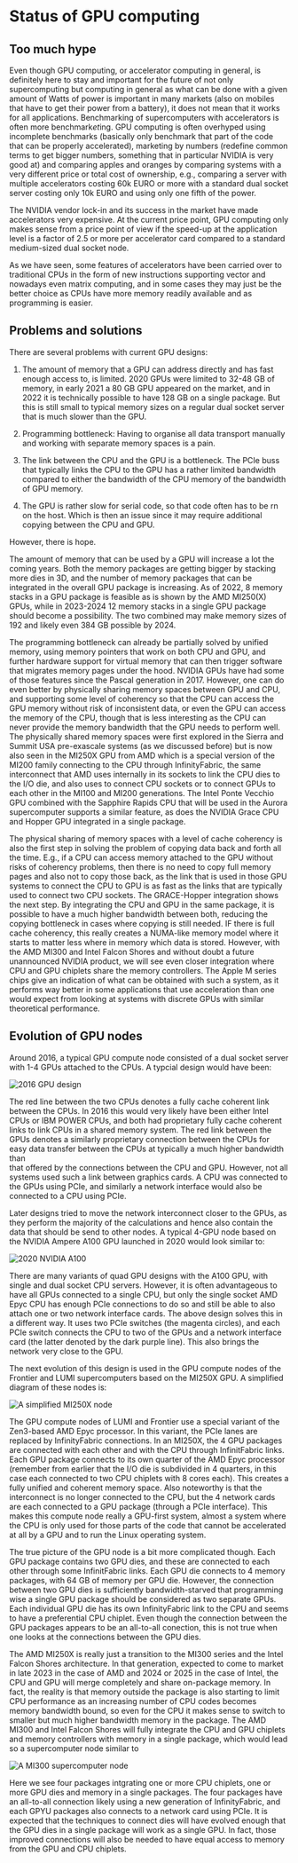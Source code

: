# Status of GPU computing

## Too much hype

Even though GPU computing, or accelerator computing in general, is definitely here to stay
and important for the future of not only supercomputing but computing in general as 
what can be done with a given amount of Watts of power is important in many markets
(also on mobiles that have to get their power from a battery), it does not mean that
it works for all applications.
Benchmarking of supercomputers with accelerators is often more benchmark*et*ing.
GPU computing is often overhyped using incomplete benchmarks (basically only benchmark
that part of the code that can be properly accelerated), marketing by numbers (redefine
common terms to get bigger numbers, something that in particular NVIDIA is very good
at) and comparing apples and oranges by comparing systems with a very different price
or total cost of ownership, e.g., comparing a server with multiple accelerators costing
60k EURO or more with a standard dual socket server costing only 10k EURO and using 
only one fifth of the power.

The NVIDIA vendor lock-in and its success in the market have made accelerators very 
expensive. At the current price point, GPU computing only makes sense from a price point
of view if the speed-up at the application level is a factor of 2.5 or more per accelerator card
compared to a standard medium-sized dual socket node.

As we have seen, some features of accelerators have been carried over to traditional CPUs 
in the form of new instructions supporting vector and nowadays even matrix computing, and 
in some cases they may just be the better choice as CPUs have more memory readily available
and as programming is easier.


## Problems and solutions

There are several problems with current GPU designs:

1.  The amount of memory that a GPU can address directly and has fast enough access to,
    is limited. 2020 GPUs were limited to 32-48 GB of memory, in early 2021 a 80 GB GPU
    appeared on the market, and in 2022 it is technically possible to have 128 GB on
    a single package. But this is still small to typical memory sizes on a regular dual
    socket server that is much slower than the GPU.

2.  Programming bottleneck: Having to organise all data transport manually and working with
    separate memory spaces is a pain.

3.  The link between the CPU and the GPU is a bottleneck. The PCIe buss that typically links the CPU to the GPU has 
    a rather limited bandwidth compared to either the bandwidth of the CPU memory of the bandwidth
    of GPU memory. 

4.  The GPU is rather slow for serial code, so that code often has to be rn on the host.
    Which is then an issue since it may require additional copying between the CPU and GPU.

However, there is hope.

The amount of memory that can be used by a GPU will increase a lot the coming years. Both the
memory packages are getting bigger by stacking more dies in 3D, and the number of memory packages
that can be integrated in the overall GPU package is increasing. As of 2022, 8 memory stacks in a
GPU package is feasible as is shown by the AMD MI250(X) GPUs, while in 2023-2024 12 memory stacks
in a single GPU package should become a possibility. The two combined may make memory sizes of 192 
and likely even 384 GB possible by 2024.

The programming bottleneck can already be partially solved by unified memory, using memory pointers
that work on both CPU and GPU, and further hardware support for virtual memory that can then trigger
software that migrates memory pages under the hood. NVIDIA GPUs have had some of those features since
the Pascal generation in 2017. However, one can do even better by physically sharing memory spaces
between GPU and CPU, and supporting some level of coherency so that the CPU can access the GPU memory 
without risk of inconsistent data, or even the GPU can access the memory of the CPU, though that is less
interesting as the CPU can never provide the memory bandwidth that the GPU needs to perform well. 
The physically shared memory spaces were first explored in the Sierra and Summit USA pre-exascale
systems (as we discussed before) but is now also seen in the MI250X GPU from AMD which is a special 
version of the MI200 family connecting to the CPU through InfinityFabric, the same interconnect that AMD 
uses internally in its sockets to link the CPU dies to the I/O die, and also uses to connect CPU sockets
or to connect GPUs to each other in the MI100 and MI200 generations. 
The Intel Ponte Vecchio GPU combined with the Sapphire Rapids CPU that will be used in the Aurora supercomputer
supports a similar feature, as does the NVIDIA Grace CPU and Hopper GPU integrated in a single package.

The physical sharing of memory spaces with a level of cache coherency is also the first step in solving
the problem of copying data back and forth all the time. E.g., if a CPU can access memory attached to the 
GPU without risks of coherency problems, then there is no need to copy full memory pages and also not to 
copy those back, as the link that is used in those GPU systems to connect the CPU to GPU is as fast as the
links that are typically used to connect two CPU sockets. The GRACE-Hopper integration shows the next 
step. By integrating the CPU and GPU in the same package, it is possible to have a much higher bandwidth
between both, reducing the copying bottleneck in cases where copying is still needed. IF there is full
cache coherency, this really creates a NUMA-like memory model where it starts to matter less where in 
memory which data is stored.
However, with the AMD MI300 and Intel Falcon Shores and without doubt a future unannounced NVIDIA product,
we will see even closer integration where CPU and GPU chiplets share the memory controllers.
The Apple M series chips give an indication of what can be obtained with such a system, as 
it performs way better in some applications that use acceleration than one would expect from
looking at systems with discrete GPUs with similar theoretical performance.


## Evolution of GPU nodes

Around 2016, a typical GPU compute node consisted of a dual socket server with 1-4 GPUs attached
to the CPUs. A typcial design would have been:

![2016 GPU design](../img/7_05_01_2016_GPU.jpg)

The red line between the two CPUs denotes a fully cache coherent link between the CPUs. 
In 2016 this would very likely have been either Intel CPUs or IBM POWER CPUs, and both
had proprietary fully cache coherent links to link CPUs in a shared memory system.
The red link between the GPUs denotes a similarly proprietary connection between the
CPUs for easy data transfer between the CPUs at typically a much higher bandwidth than\
that offered by the connections between the CPU and GPU. However, not all systems used
such a link between graphics cards. A CPU was connected to the GPUs using PCIe, and
similarly a network interface would also be connected to a CPU using PCIe.

Later designs tried to move the network interconnect closer to the GPUs, as they
perform the majority of the calculations and hence also contain the data that should
be send to other nodes. A typical 4-GPU node based on the NVIDIA Ampere A100 GPU launched
in 2020 would look similar to:

![2020 NVIDIA A100](../img/7_05_02_2020_A100.jpg)

There are many variants of quad GPU designs with the A100 GPU, with single and dual
socket CPU servers. However, it is often advantageous to have all GPUs connected to
a single CPU, but only the single socket AMD Epyc CPU has enough PCIe connections
to do so and still be able to also attach one or two network interface cards.
The above design solves this in a different way. It uses two PCIe switches (the magenta
circles), and each PCIe switch connects the CPU to two of the GPUs and a network 
interface card (the latter denoted by the dark purple line). This also brings the
network very close to the GPU. 

The next evolution of this design is used in the GPU compute nodes of the Frontier
and LUMI supercomputers based on the MI250X GPU. A simplified diagram of these nodes
is:

![A simplified MI250X node](../img/7_05_03_MI250X.jpg)

The GPU compute nodes of LUMI and Frontier use a special variant of the Zen3-based
AMD Epyc processor. In this variant, the PCIe lanes are replaced by InfinityFabric
connections. In an MI250X, the 4 GPU packages are connected with each other and with 
the CPU through InfinitFabric links. Each GPU package connects to its own quarter of
the AMD Epyc processor (remember from earlier that the I/O die is subdivided in 4
quarters, in this case each connected to two CPU chiplets with 8 cores each).
This creates a fully unified and coherent memory space. Also noteworthy is that the
interconnect is no longer connected to the CPU, but the 4 network cards are each
connected to a GPU package (through a PCIe interface). This makes this compute
node really a GPU-first system, almost a system where the CPU is only used for
those parts of the code that cannot be accelerated at all by a GPU and to run the 
Linux operating system.

The true picture of the GPU node is a bit more complicated though. Each GPU package
contains two GPU dies, and these are connected to each other through some InfinitFabric
links. Each GPU die connects to 4 memory packages, with 64 GB of memory per GPU die.
However, the connection between two GPU dies is sufficiently bandwidth-starved that
programming wise a single GPU package should be considered as two separate GPUs. 
Each individual GPU die has its own InfinityFabric link to the CPU and seems to have a
preferential CPU chiplet. Even though the connection between the GPU packages appears to 
be an all-to-all conection, this is not true when one looks at the connections between
the GPU dies. 

The AMD MI250X is really just a transition to the MI300 series and the 
Intel Falcon Shores architecture. In that generation, expected to come to market in
late 2023 in the case of AMD and 2024 or 2025 in the case of Intel, the CPU and GPU
will merge completely and share on-package memory. In fact, the reality is that
memory outside the package is also starting to limit CPU performance as an increasing number
of CPU codes becomes memory bandwidth bound, so even for the CPU it makes sense to switch
to smaller but much higher bandwidth memory in the package. The AMD MI300 and Intel Falcon Shores
will fully integrate the CPU and GPU chiplets and memory controllers with memory in a single
package, which would lead so a supercomputer node similar to

![A MI300 supercomputer node](../img/7_05_04_MI300.jpg)

Here we see four packages intgrating one or more CPU chiplets, one or more GPU dies and
memory in a single packages. The four packages have an all-to-all connection likely using
a new generation of InfinityFabric, and each GPYU packages also connects to a network card
using PCIe. It is expected that the techniques to connect dies will have evolved enough
that the GPU dies in a single package will work as a single GPU. In fact, those improved
connections will also be needed to have equal access to memory from the GPU and CPU chiplets.



